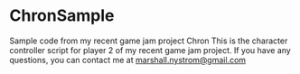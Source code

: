 # ChronSample
Sample code from my recent game jam project Chron
This is the character controller script for player 2 of my recent game jam project.
If you have any questions, you can contact me at marshall.nystrom@gmail.com
